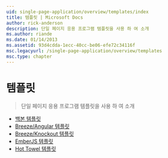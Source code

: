 ```yaml
---
uid: single-page-application/overview/templates/index
title: 템플릿 | Microsoft Docs
author: rick-anderson
description: 단일 페이지 응용 프로그램 템플릿을 사용 하 여 소개
ms.author: riande
ms.date: 01/14/2013
ms.assetid: 93d4cdda-1ecc-40cc-be06-efe72c34116f
msc.legacyurl: /single-page-application/overview/templates
msc.type: chapter
---
```

<a name="templates"></a>템플릿
====================
> 단일 페이지 응용 프로그램 템플릿을 사용 하 여 소개


- [백본 템플릿](backbonejs-template.md)
- [Breeze/Angular 템플릿](breezeangular-template.md)
- [Breeze/Knockout 템플릿](breezeknockout-template.md)
- [EmberJS 템플릿](emberjs-template.md)
- [Hot Towel 템플릿](hottowel-template.md)
